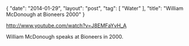 {
   "date": "2014-01-29",
   "layout": "post",
   "tag": [
      "Water"
   ],
   "title": "William McDonough at Bioneers 2000"
}

http://www.youtube.com/watch?v=J8EMFaYvH_A  

William McDonough speaks at Bioneers in 2000.